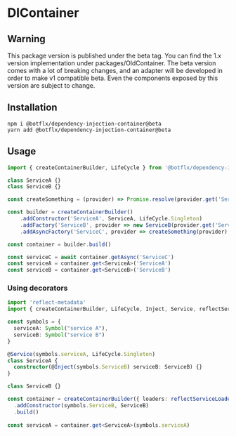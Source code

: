 # DIContainer

## Warning

This package version is published under the beta tag. You can find the 1.x version implementation under packages/OldContainer.
The beta version comes with a lot of breaking changes, and an adapter will be developed in order to make v1 compatible beta.
Even the components exposed by this version are subject to change.

## Installation

```shell
npm i @botflx/dependency-injection-container@beta
yarn add @botflx/dependency-injection-container@beta
```

## Usage

```typescript
import { createContainerBuilder, LifeCycle } from '@botflx/dependency-injection-container'

class ServiceA {}
class ServiceB {}

const createSomething = (provider) => Promise.resolve(provider.get('ServiceA'))

const builder = createContainerBuilder()
    .addConstructor('ServiceA', ServiceA, LifeCycle.Singleton)
    .addFactory('ServiceB', provider => new ServiceB(provider.get('ServiceA')), LifeCycle.Singleton)
    .addAsyncFactory('ServiceC', provider => createSomething(provider), LifeCycle.Singleton)

const container = builder.build()

const serviceC = await container.getAsync('ServiceC')
const serviceA = container.get<ServiceA>('ServiceA')
const serviceB = container.get<ServiceB>('ServiceB')
```

### Using decorators

```typescript
import 'reflect-metadata'
import { createContainerBuilder, LifeCycle, Inject, Service, reflectServiceLoader } from '@botflx/dependency-injection-container'

const symbols = {
  serviceA: Symbol("service A"),
  serviceB: Symbol("service B")
}

@Service(symbols.serviceA, LifeCycle.Singleton)
class ServiceA {
  constructor(@Inject(symbols.ServiceB) serviceB: ServiceB) {}
}

class ServiceB {}

const container = createContainerBuilder({ loaders: reflectServiceLoader([ ServiceA ]) })
  .addConstructor(symbols.ServiceB, ServiceB)
  .build()
  
const serviceA = container.get<ServiceA>(symbols.serviceA)
```
